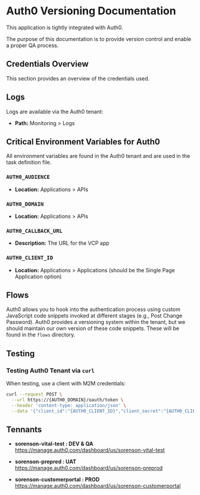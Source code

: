 # Auth0 Versioning Documentation

This application is tightly integrated with Auth0.

The purpose of this documentation is to provide version control and enable a proper QA process.

## Credentials Overview

This section provides an overview of the credentials used.

## Logs

Logs are available via the Auth0 tenant:

- **Path:** Monitoring > Logs

## Critical Environment Variables for Auth0

All environment variables are found in the Auth0 tenant and are used in the task definition file.

### `AUTH0_AUDIENCE`

- **Location:** Applications > APIs

### `AUTH0_DOMAIN`

- **Location:** Applications > APIs

### `AUTH0_CALLBACK_URL`

- **Description:** The URL for the VCP app

### `AUTH0_CLIENT_ID`

- **Location:** Applications > Applications (should be the Single Page Application option)

## Flows

Auth0 allows you to hook into the authentication process using custom JavaScript code snippets invoked at different stages (e.g., Post Change Password). Auth0 provides a versioning system within the tenant, but we should maintain our own version of these code snippets. These will be found in the `flows` directory.

## Testing

### Testing Auth0 Tenant via `curl`

When testing, use a client with M2M credentials:

```bash
curl --request POST \
  --url https://{AUTH0_DOMAIN}/oauth/token \
  --header 'content-type: application/json' \
  --data '{"client_id":"{AUTH0_CLIENT_ID}","client_secret":"{AUTH0_CLIENT_SECRET}","audience":"{AUTH0_AUDIENCE}","grant_type":"client_credentials"}'
```

## Tennants

- **sorenson-vital-test : DEV & QA**
  https://manage.auth0.com/dashboard/us/sorenson-vital-test

- **sorenson-prepred : UAT**
  https://manage.auth0.com/dashboard/us/sorenson-preprod

- **sorenson-customerportal : PROD**
  https://manage.auth0.com/dashboard/us/sorenson-customerportal
